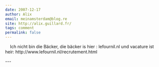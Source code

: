 ```yaml
---
date: 2007-12-17
author: Alix
email: meinamsterdam@blog.re
site: http://alix.guillard.fr/
tags: comment
permalink: false
---
```


<p>&nbsp;&nbsp;&nbsp; Ich nicht bin die Bäcker, die bäcker is hier : lefournil.nl und vacature ist heir: http://www.lefournil.nl/recrutement.html</p>
---